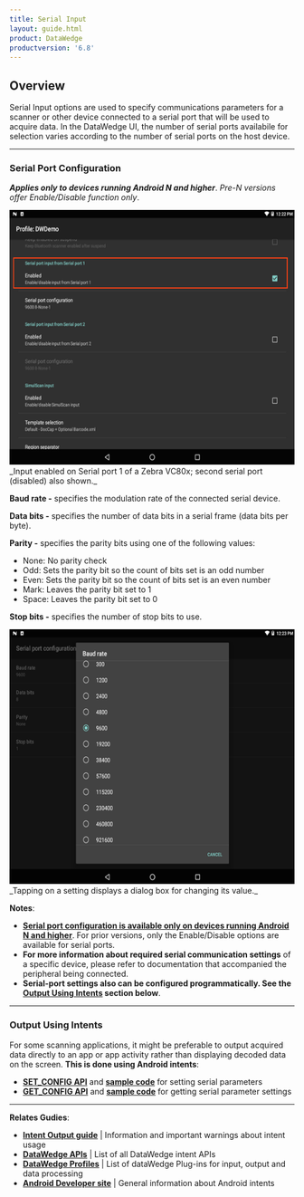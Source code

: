 ```yaml
---
title: Serial Input
layout: guide.html
product: DataWedge
productversion: '6.8'
---
```


## Overview

Serial Input options are used to specify communications parameters for a scanner or other device connected to a serial port that will be used to acquire data. In the DataWedge UI, the number of serial ports availabile for selection varies according to the number of serial ports on the host device.

<!-- 2/28/18- Removed per eng. 
**Note: DataWedge provides audio and other feedback to alert the user of scanning results and barcode type. See the [Scanner Parameters](#scanparams) section for more information**. 
 -->

-----

### Serial Port Configuration 
**_Applies only to devices running Android N and higher_**. _Pre-N versions offer Enable/Disable function only_.

<img style="height:450px" src="DW_serial_02.png"/>
_Input enabled on Serial port 1 of a Zebra VC80x; second serial port (disabled) also shown._
<br>


**Baud rate -** specifies the modulation rate of the connected serial device. 

**Data bits -** specifies the number of data bits in a serial frame (data bits per byte). 

**Parity -** specifies the parity bits using one of the following values: 

* None: No parity check
* Odd: Sets the parity bit so the count of bits set is an odd number
* Even: Sets the parity bit so the count of bits set is an even number
* Mark: Leaves the parity bit set to 1
* Space: Leaves the parity bit set to 0

**Stop bits -** specifies the number of stop bits to use.  

<img style="height:450px" src="DW_serial_04.png"/>
_Tapping on a setting displays a dialog box for changing its value._
<br>

**Notes**: 

* **<u>Serial port configuration is available only on devices running Android N and higher</u>**. For prior versions, only the Enable/Disable options are available for serial ports.
* **For more information about required serial communication settings** of a specific device, please refer to documentation that accompanied the peripheral being connected. 
* **Serial-port settings also can be configured programmatically. See the [Output Using Intents](#outputusingintents) section below**. 

-----

### Output Using Intents

For some scanning applications, it might be preferable to output acquired data directly to an app or app activity rather than displaying decoded data on the screen. **This is done using Android intents**:

* **[SET_CONFIG API](../../api/setconfig)** and **[sample code](../../api/setconfig/#setserialinputconfiguration)** for setting serial parameters
* **[GET_CONFIG API](../../api/getconfig)** and **[sample code](../../api/getconfig/#getserialinputconfig)** for getting serial parameter settings

-----

**Relates Gudies**:
* **[Intent Output guide](../../output/intent)** | Information and important warnings about intent usage
* **[DataWedge APIs](../../api)** | List of all DataWedge intent APIs
* **[DataWedge Profiles](../../profiles)** | List of dataWedge Plug-ins for input, output and data processing
* **[Android Developer site](https://developer.android.com/guide/components/intents-filters.html)** | General information about Android intents 

